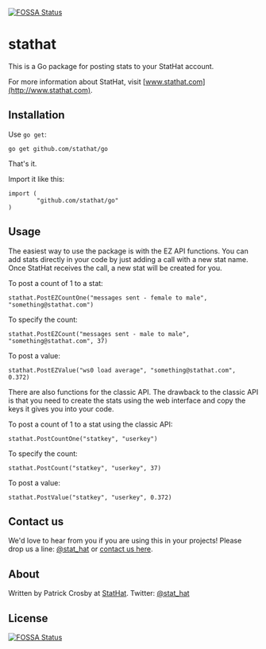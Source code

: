 [![FOSSA Status](https://app.fossa.io/api/projects/git%2Bgithub.com%2Fcanv15%2Fgo.svg?type=shield)](https://app.fossa.io/projects/git%2Bgithub.com%2Fcanv15%2Fgo?ref=badge_shield)

stathat
=======

This is a Go package for posting stats to your StatHat account.

For more information about StatHat, visit [www.stathat.com](http://www.stathat.com).

Installation
------------

Use `go get`:

    go get github.com/stathat/go

That's it.

Import it like this:

    import (
            "github.com/stathat/go"
    )

Usage
-----

The easiest way to use the package is with the EZ API functions.  You can add stats
directly in your code by just adding a call with a new stat name.  Once StatHat
receives the call, a new stat will be created for you.

To post a count of 1 to a stat:

    stathat.PostEZCountOne("messages sent - female to male", "something@stathat.com")

To specify the count:

    stathat.PostEZCount("messages sent - male to male", "something@stathat.com", 37)

To post a value:

    stathat.PostEZValue("ws0 load average", "something@stathat.com", 0.372)

There are also functions for the classic API.  The drawback to the classic API is
that you need to create the stats using the web interface and copy the keys it
gives you into your code.

To post a count of 1 to a stat using the classic API:

    stathat.PostCountOne("statkey", "userkey")

To specify the count:

    stathat.PostCount("statkey", "userkey", 37)

To post a value:

    stathat.PostValue("statkey", "userkey", 0.372)

Contact us
----------

We'd love to hear from you if you are using this in your projects!  Please drop us a
line: [@stat_hat](http://twitter.com/stat_hat) or [contact us here](http://www.stathat.com/docs/contact).

About
-----

Written by Patrick Crosby at [StatHat](http://www.stathat.com).  Twitter:  [@stat_hat](http://twitter.com/stat_hat)


## License
[![FOSSA Status](https://app.fossa.io/api/projects/git%2Bgithub.com%2Fcanv15%2Fgo.svg?type=large)](https://app.fossa.io/projects/git%2Bgithub.com%2Fcanv15%2Fgo?ref=badge_large)